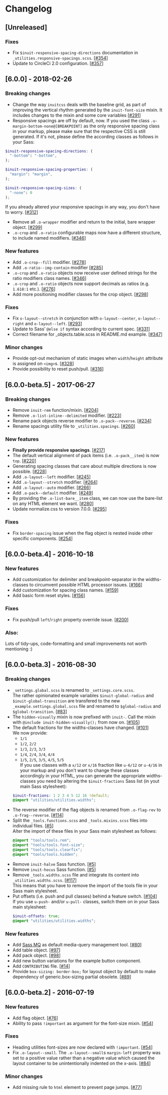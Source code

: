 # Changelog



## [Unreleased]


### Fixes
- Fix `$inuit-responsive-spacing-directions` documentation in `_utilities.responsive-spacings.scss`. [[#354](https://github.com/inuitcss/inuitcss/issues/354)]
- Update to CircleCi 2.0 configuration. [[#357](https://github.com/inuitcss/inuitcss/issues/357)]

## [6.0.0] - 2018-02-26

### Breaking changes
- Change the way `inuitcss` deals with the baseline grid, as part of improving the vertical rhythm generated by the `inuit-font-size` mixin. It includes changes to the mixin and some core variables [[#291](https://github.com/inuitcss/inuitcss/issues/291)]
- Responsive spacings are off by default, now. If you used the class `.u-margin-bottom-none@[BREAKPOINT]` as the only responsive spacing class in your markup, please make sure that the respective CSS is still generated. If it's not, please define the according classes as follows in your Sass:
```scss
$inuit-responsive-spacing-directions: (
  "-bottom": "-bottom",
);

$inuit-responsive-spacing-properties: (
  "margin": "margin",
);

$inuit-responsive-spacing-sizes: (
  "-none": 0
);
```
If you already altered your responsive spacings in any way, you don't have to worry. [[#312](https://github.com/inuitcss/inuitcss/issues/312)]

- Remove all `.o-wrapper` modifier and return to the initial, bare wrapper object. [[#299](https://github.com/inuitcss/inuitcss/issues/299)]
- `.o-crop` and `.o-ratio` configurable maps now have a different structure, to include named modifiers. [[#346](https://github.com/inuitcss/inuitcss/issues/346)]

### New features
- Add `.o-crop--fill` modifier. [[#278](https://github.com/inuitcss/inuitcss/issues/278)]
- Add `.o-ratio--img-contain` modifier [[#285](https://github.com/inuitcss/inuitcss/issues/285)]
- `.o-crop` and `.o-ratio` objects now receive user defined strings for the ratio modifiers class names. [[#346](https://github.com/inuitcss/inuitcss/issues/346)]
- `.o-crop` and `.o-ratio` objects now support decimals as ratios (e.g. `1.618:1` etc.). [[#276](https://github.com/inuitcss/inuitcss/issues/276)]
- Add more positioning modifier classes for the crop object. [[#298](https://github.com/inuitcss/inuitcss/issues/298)]

### Fixes
- Fix `o-layout--stretch` in conjunction with `o-layout--center`, `o-layout--right` and `o-layout--left`. [[#293](https://github.com/inuitcss/inuitcss/issues/293)]
- Update to Sass’ `@else if` syntax according to current spec. [[#331](https://github.com/inuitcss/inuitcss/issues/331)]
- Correct filename for _objects.table.scss in README.md example. [[#347](https://github.com/inuitcss/inuitcss/issues/347)]

### Minor changes
- Provide opt-out mechanism of static images when `width`/`height` attribute is assigned on `<img>`s. [[#328](https://github.com/inuitcss/inuitcss/issues/328)]
- Provide possibility to reset push/pull. [[#316](https://github.com/inuitcss/inuitcss/issues/316)]



## [6.0.0-beta.5] - 2017-06-27

### Breaking changes
- Remove `inuit-rem` function/mixin. [[#204](https://github.com/inuitcss/inuitcss/issues/204)]
- Remove `.o-list-inline--delimited` modifier. [[#223](https://github.com/inuitcss/inuitcss/issues/223)]
- Rename pack objects reverse modifier to `.o-pack--reverse`. [[#234](https://github.com/inuitcss/inuitcss/issues/234)]
- Rename spacings utility file to `_utilities.spacings`. [[#260](https://github.com/inuitcss/inuitcss/issues/260)]

### New features
- **Finally provide responsive spacings**. [[#217](https://github.com/inuitcss/inuitcss/issues/217)]
- The default vertical alignment of pack items (i.e. `.o-pack__item`) is now `top`. [[#220](https://github.com/inuitcss/inuitcss/issues/220)]
- Generating spacing classes that care about multiple directions is now possible. [[#228](https://github.com/inuitcss/inuitcss/issues/228)]
- Add `.o-layout--left` modifier. [[#245](https://github.com/inuitcss/inuitcss/issues/245)]
- Add `.o-layout--stretch` modifier. [[#264](https://github.com/inuitcss/inuitcss/issues/264)]
- Add `.o-layout--auto` modifier. [[#266](https://github.com/inuitcss/inuitcss/issues/266)]
- Add `.o-pack--default` modifier. [[#249](https://github.com/inuitcss/inuitcss/issues/249)]
- By providing the `.o-list-bare__item` class, we can now use the bare-list on any HTML element we want. [[#280](https://github.com/inuitcss/inuitcss/issues/280)]
- Update normalize.css to version 7.0.0. [[#295](https://github.com/inuitcss/inuitcss/issues/295)]

### Fixes
- Fix `border-spacing` issue when the flag object is nested inside other specific components. [[#254](https://github.com/inuitcss/inuitcss/issues/254)]



## [6.0.0-beta.4] - 2016-10-18

### New features
- Add customization for delimiter and breakpoint-separator in the widths-classes to circumvent possible HTML processor issues. [[#166](https://github.com/inuitcss/inuitcss/issues/166)]
- Add customization for spacing class names. [[#159](https://github.com/inuitcss/inuitcss/issues/159)]
- Add basic form reset styles. [[#156](https://github.com/inuitcss/inuitcss/issues/156)]

### Fixes
- Fix push/pull `left`/`right` property override issue. [[#200](https://github.com/inuitcss/inuitcss/issues/200)]

### Also:
Lots of tidy-ups, code-formatting and small improvements not worth mentioning :)



## [6.0.0-beta.3] - 2016-08-30

### Breaking changes
- `_settings.global.scss` is renamed to `_settings.core.scss`.   
The rather opinionated example variables `$inuit-global-radius` and `$inuit-global-transition` are transfered to the new `_example.settings.global.scss` file and renamed to `$global-radius` and `$global-transition`. [[#83](https://github.com/inuitcss/inuitcss/issues/83)]
- The `hidden-visually` mixin is now prefixed with `inuit-`. Call the mixin with `@include inuit-hidden-visually();` from now on. [[#105](https://github.com/inuitcss/inuitcss/issues/105)]
- The default fractions for the widths-classes have changed. [[#101](https://github.com/inuitcss/inuitcss/issues/101)]   
    We now provide:   
    - `1/1`
    - `1/2`, `2/2`
    - `1/3`, `2/3`, `3/3`
    - `1/4`, `2/4`, `3/4`, `4/4`
    - `1/5`, `2/5`, `3/5`, `4/5`, `5/5`    
    If you use classes with a `x/12` or `x/16` fraction like `u-6/12` or `u-4/16` in your markup and you don't want to change these classes accordingly in your HTML, you can generate the appropriate widths-classes you need by altering the `$inuit-fractions` Sass list (in yout main Sass stylesheet):   
    ```scss
    $inuit-fractions: 1 2 3 4 5 12 16 !default;
    @import "utilities/utilities.widths";
    ```
- The reverse modifier of the flag objects is renamed from `.o-flag-rev` to `.o-frag--reverse`. [[#114](https://github.com/inuitcss/inuitcss/issues/114)]
- Split the `_tools.functions.scss` and `_tools.mixins.scss` files into individual files. [[#5](https://github.com/inuitcss/inuitcss/issues/5)]   
    Alter the import of these files in your Sass main stylesheet as follows:
    ```scss
    @import "tools/tools.rem";
    @import "tools/tools.font-size";
    @import "tools/tools.clearfix";
    @import "tools/tools.hidden";
    ```
- Remove `inuit-halve` Sass function. [[#5](https://github.com/inuitcss/inuitcss/issues/5)]
- Remove `inuit-hocus` Sass function. [[#5](https://github.com/inuitcss/inuitcss/issues/5)]
- Remove `_tools.widths.scss` file and integrate its content into `_utilities.widths.scss`. [[#117](https://github.com/inuitcss/inuitcss/issues/117)]   
    This means that you have to remove the import of the tools file in your Sass main stylesheet.
- Put offsets (i.e. push and pull classes) behind a feature switch. [[#104](https://github.com/inuitcss/inuitcss/issues/104)]   
    If you use `u-push-` and/or `u-pull-` classes, switch them on in your Sass main stylesheet:
    ```scss
    $inuit-offsets: true;
    @import "utilities/utilities.widths";
    ```

### New features
- Add [Sass MQ](https://github.com/sass-mq/sass-mq) as default media-query management tool. [[#80](https://github.com/inuitcss/inuitcss/issues/80)]
- Add table object. [[#97](https://github.com/inuitcss/inuitcss/issues/97)]
- Add pack object. [[#98](https://github.com/inuitcss/inuitcss/issues/98)]
- Add new button variations for the example button component.
- Add `CONTRIBUTING` file. [[#14](https://github.com/inuitcss/inuitcss/issues/14)]
- Provide `box-sizing: border-box;` for layout object by default to make dependency of generic.box-sizing partial obsolete. [[#89](https://github.com/inuitcss/inuitcss/issues/89)]



## [6.0.0-beta.2] - 2016-07-19

### New features
- Add flag object. [[#76](https://github.com/inuitcss/inuitcss/issues/76)]
- Ability to pass `!important` as argument for the font-size mixin. [[#54](https://github.com/inuitcss/inuitcss/issues/54)]

### Fixes
- Heading utilities font-sizes are now declared with `!important`. [[#54](https://github.com/inuitcss/inuitcss/issues/54)]
- Fix `.o-layout--small`. The `.o-layout--small`s `margin-left` property was set to a positive value rather than a negative value which caused the layout container to be unintentionally indented on the x-axis. [[#84](https://github.com/inuitcss/inuitcss/issues/84)]

### Minor changes
- Add missing rule to `html` element to prevent page jumps. [[#77](https://github.com/inuitcss/inuitcss/issues/77)]
